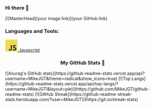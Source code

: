 ### Hi there 👋

<!--
**MikeJGT/MikeJGT** is a ✨ _special_ ✨ repository because its `README.md` (this file) appears on your GitHub profile.

Here are some ideas to get you started:

- 🔭 I’m currently working on ...
- 🌱 I’m currently learning ...
- 👯 I’m looking to collaborate on ...
- 🤔 I’m looking for help with ...
- 💬 Ask me about ...
- 📫 How to reach me: ...
- 😄 Pronouns: ...
- ⚡ Fun fact: ...
-->
<!--Header image:-->
[![MasterHead](your image link)](your GitHub link)

<!--Lenguajes -->
<h3 align="left">Languages and Tools:</h3>
<p align="left"> <a href="https://www.javascript.com/" target="_blank"> <img src="https://github.com/devicons/devicon/blob/master/icons/javascript/javascript-original.svg" alt="c" width="40" height="40"/> Javascript </a> </p>


<h3 align="center"> My GitHub Stats 🔭</h3>
<!--Estadísticas con letra -->
![Anurag's GitHub stats](https://github-readme-stats.vercel.app/api?username=MikeJGT&theme=radical&show_icons=true)
<!--Lenguajes mas usados-->
[![Top Langs](https://github-readme-stats.vercel.app/api/top-langs/?username=MikeJGTl&layout=pie)](https://github.com/MikeJGT/github-readme-stats)
<!--Estadísticas fire icon -->
[![GitHub Streak](https://github-readme-streak-stats.herokuapp.com/?user=MikeJGT)](https://git.io/streak-stats)
